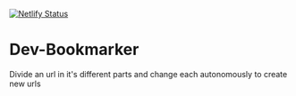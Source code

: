 [![Netlify Status](https://api.netlify.com/api/v1/badges/3aa15dc8-e2aa-4088-981a-8b68e88509b2/deploy-status)](https://app.netlify.com/sites/dev-bookmarker/deploys)

# Dev-Bookmarker 
Divide an url in it's different parts and change each autonomously to create new urls
